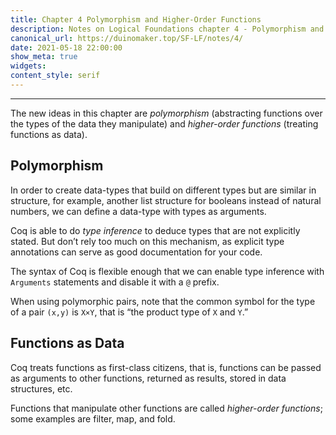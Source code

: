 ```yaml
---
title: Chapter 4 Polymorphism and Higher-Order Functions
description: Notes on Logical Foundations chapter 4 - Polymorphism and Higher-Order Functions
canonical_url: https://duinomaker.top/SF-LF/notes/4/
date: 2021-05-18 22:00:00
show_meta: true
widgets:
content_style: serif
---
```


---

The new ideas in this chapter are *polymorphism* (abstracting functions over the types of the data they manipulate) and *higher-order functions* (treating functions as data).

## Polymorphism

In order to create data-types that build on different types but are similar in structure, for example, another list structure for booleans instead of natural numbers, we can define a data-type with types as arguments.

Coq is able to do *type inference* to deduce types that are not explicitly stated. But don’t rely too much on this mechanism, as explicit type annotations can serve as good documentation for your code.

The syntax of Coq is flexible enough that we can enable type inference with `Arguments` statements and disable it with a `@` prefix.

When using polymorphic pairs, note that the common symbol for the type of a pair `(x,y)` is `X×Y`, that is “the product type of `X` and `Y`.”

## Functions as Data

Coq treats functions as first-class citizens, that is, functions can be passed as arguments to other functions, returned as results, stored in data structures, etc.

Functions that manipulate other functions are called *higher-order functions*; some examples are filter, map, and fold.